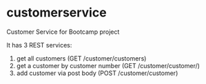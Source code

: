 # customerservice
Customer Service for Bootcamp project

It has 3 REST services:
1. get all customers (GET /customer/customers)
2. get a customer by customer number (GET /customer/customer/<customer number>)
3. add customer via post body (POST /customer/customer)
